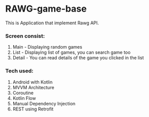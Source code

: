 # RAWG-game-base

This is Application that implement Rawg API.
### Screen consist:
1. Main - Displaying random games
2. List - Displaying list of games, you can search game too
3. Detail - You can read details of the game you clicked in the list

### Tech used:
1. Android with Kotlin
2. MVVM Architecture
3. Coroutine
4. Kotlin Flow
5. Manual Dependency Injection
6. REST using Retrofit
